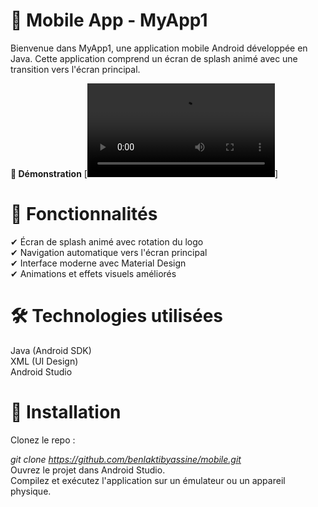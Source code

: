 **📱 Mobile App - MyApp1**
============================
Bienvenue dans MyApp1, une application mobile Android développée en Java. Cette application comprend un écran de splash animé avec une transition vers l'écran principal.

**🎥 Démonstration**
[![🎥](https://github.com/benlaktibyassine/mobile/blob/main/MyApp1%20%E2%80%93%20activity_splash.xml%20%5BMyApp1.app.main%5D%202025-03-05%2000-26-37.mp4)]

**🚀 Fonctionnalités**
===========================
✔ Écran de splash animé avec rotation du logo <br />
✔ Navigation automatique vers l'écran principal <br />
✔ Interface moderne avec Material Design <br />
✔ Animations et effets visuels améliorés <br />

**🛠 Technologies utilisées**
============================
Java (Android SDK) <br />
XML (UI Design) <br />
Android Studio <br />

**📂 Installation**
===========================
Clonez le repo :<br />

  *git clone https://github.com/benlaktibyassine/mobile.git* <br />
Ouvrez le projet dans Android Studio.<br />
Compilez et exécutez l'application sur un émulateur ou un appareil physique.

